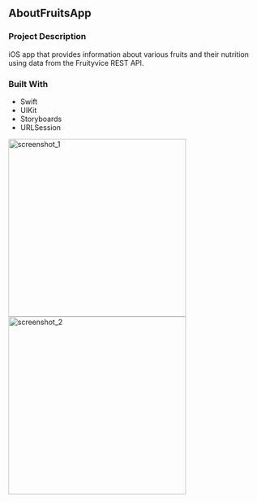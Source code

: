 ## AboutFruitsApp

### Project Description
iOS app that provides information about various fruits and their nutrition using data from the Fruityvice REST API.

### Built With
- Swift
- UIKit
- Storyboards
- URLSession

<img src="https://github.com/tatiana-kn/AboutFruitsApp/assets/123388284/f648cecb-e588-4667-bfb9-0c15c131ca90" height="350" alt="screenshot_1">
<img src="https://github.com/tatiana-kn/AboutFruitsApp/assets/123388284/54bffc07-9da7-4b93-bb53-33d0140f9f47" height="350" alt="screenshot_2">
